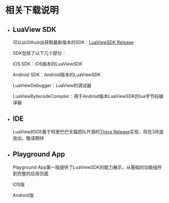 # 相关下载说明

* ## LuaView SDK

  可以从Github出获取最新版本的SDK：[LuaViewSDK Release](https://github.com/alibaba/LuaViewSDK/releases)

  SDK包括了以下几个部分：

  iOS SDK：iOS版本的LuaViewSDK

  Android SDK：Android版本的LuaViewSDK

  LuaViewDebugger：LuaView的调试器

  LuaViewBytecodeCompiler：用于Android版本LuaViewSDK的lua字节码编译器

* ## IDE

  LuaView的IDE基于阿里巴巴天猫团队开源的[Thera Release](https://github.com/alibaba/Thera/releases)实现，将在3月底放出，敬请期待

* ## Playground App

  Playground App第一版提供了LuaViewSDK的能力展示，从基础的功能组件到完整的应用页面

  iOS版

  Android版